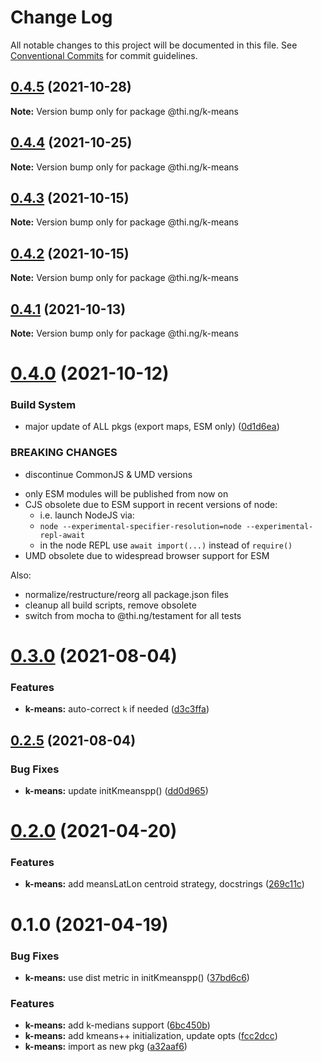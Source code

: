 # Change Log

All notable changes to this project will be documented in this file.
See [Conventional Commits](https://conventionalcommits.org) for commit guidelines.

## [0.4.5](https://github.com/thi-ng/umbrella/compare/@thi.ng/k-means@0.4.4...@thi.ng/k-means@0.4.5) (2021-10-28)

**Note:** Version bump only for package @thi.ng/k-means





## [0.4.4](https://github.com/thi-ng/umbrella/compare/@thi.ng/k-means@0.4.3...@thi.ng/k-means@0.4.4) (2021-10-25)

**Note:** Version bump only for package @thi.ng/k-means





## [0.4.3](https://github.com/thi-ng/umbrella/compare/@thi.ng/k-means@0.4.2...@thi.ng/k-means@0.4.3) (2021-10-15)

**Note:** Version bump only for package @thi.ng/k-means





## [0.4.2](https://github.com/thi-ng/umbrella/compare/@thi.ng/k-means@0.4.1...@thi.ng/k-means@0.4.2) (2021-10-15)

**Note:** Version bump only for package @thi.ng/k-means





## [0.4.1](https://github.com/thi-ng/umbrella/compare/@thi.ng/k-means@0.4.0...@thi.ng/k-means@0.4.1) (2021-10-13)

**Note:** Version bump only for package @thi.ng/k-means





# [0.4.0](https://github.com/thi-ng/umbrella/compare/@thi.ng/k-means@0.3.6...@thi.ng/k-means@0.4.0) (2021-10-12)


### Build System

* major update of ALL pkgs (export maps, ESM only) ([0d1d6ea](https://github.com/thi-ng/umbrella/commit/0d1d6ea9fab2a645d6c5f2bf2591459b939c09b6))


### BREAKING CHANGES

* discontinue CommonJS & UMD versions

- only ESM modules will be published from now on
- CJS obsolete due to ESM support in recent versions of node:
  - i.e. launch NodeJS via:
  - `node --experimental-specifier-resolution=node --experimental-repl-await`
  - in the node REPL use `await import(...)` instead of `require()`
- UMD obsolete due to widespread browser support for ESM

Also:
- normalize/restructure/reorg all package.json files
- cleanup all build scripts, remove obsolete
- switch from mocha to @thi.ng/testament for all tests






#  [0.3.0](https://github.com/thi-ng/umbrella/compare/@thi.ng/k-means@0.2.5...@thi.ng/k-means@0.3.0) (2021-08-04) 

###  Features 

- **k-means:** auto-correct `k` if needed ([d3c3ffa](https://github.com/thi-ng/umbrella/commit/d3c3ffa768bdebe67843c8094af1fe7a9bc524ed)) 

##  [0.2.5](https://github.com/thi-ng/umbrella/compare/@thi.ng/k-means@0.2.4...@thi.ng/k-means@0.2.5) (2021-08-04) 

###  Bug Fixes 

- **k-means:** update initKmeanspp() ([dd0d965](https://github.com/thi-ng/umbrella/commit/dd0d9654b1aacce8a4bbbd921f2ce44d0eaa276a)) 

#  [0.2.0](https://github.com/thi-ng/umbrella/compare/@thi.ng/k-means@0.1.0...@thi.ng/k-means@0.2.0) (2021-04-20) 

###  Features 

- **k-means:** add meansLatLon centroid strategy, docstrings ([269c11c](https://github.com/thi-ng/umbrella/commit/269c11c10907351d98acfb929af5036a23a2e5c3)) 

#  0.1.0 (2021-04-19) 

###  Bug Fixes 

- **k-means:** use dist metric in initKmeanspp() ([37bd6c6](https://github.com/thi-ng/umbrella/commit/37bd6c6ae062f903cea05bd6ce9d42e97aa5dbd9)) 

###  Features 

- **k-means:** add k-medians support ([6bc450b](https://github.com/thi-ng/umbrella/commit/6bc450b95e1ed93ab18a9045ce1d4ba324a61eb3)) 
- **k-means:** add kmeans++ initialization, update opts ([fcc2dcc](https://github.com/thi-ng/umbrella/commit/fcc2dcc9624dc77e99dc69bd54c466ea0d1f3988)) 
- **k-means:** import as new pkg ([a32aaf6](https://github.com/thi-ng/umbrella/commit/a32aaf63b703993adfb61766e36f9817aae1ed62))
